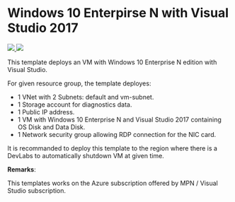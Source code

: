 # Windows 10 Enterpirse N with Visual Studio 2017
<a href="https://portal.azure.com/#create/Microsoft.Template/uri/https%3A%2F%2Fraw.githubusercontent.com%2FSoruk%2FAzureRMTemplates%2Fmaster%2FWindows10EnterpriseNVS2017VM%2Ftemplate.json" target="_blank">
    <img src="http://azuredeploy.net/deploybutton.png"/>
</a>
<a href="http://armviz.io/#/?load=https%3A%2F%2Fraw.githubusercontent.com%2FSoruk%2FAzureRMTemplates%2Fmaster%2FWindows10EnterpriseNVS2017VM%2Ftemplate.json" target="_blank">
    <img src="http://armviz.io/visualizebutton.png"/>
</a>

This template deploys an VM with Windows 10 Enterprise N edition with Visual Studio.

For given resource group, the template deployes:
* 1 VNet with 2 Subnets: default and vm-subnet.
* 1 Storage account for diagnostics data.
* 1 Public IP address.
* 1 VM with Windows 10 Enterprise N and Visual Studio 2017 containing OS Disk and Data Disk.
* 1 Network security group allowing RDP connection for the NIC card.

It is recommanded to deploy this template to the region where there is a DevLabs to automatically shutdown VM at given time.

**Remarks**:

This templates works on the Azure subscription offered by MPN / Visual Studio subscription.
